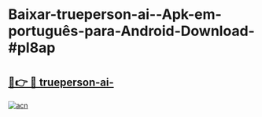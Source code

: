 # Baixar-trueperson-ai--Apk-em-português​-para-Android-Download-#pl8ap

# <h2><a href="https://ainizakaria.my?title=trueperson-ai-&ref=24M">🔗👉 🔴 trueperson-ai-</a></h2>

[![acn](https://github.com/user-attachments/assets/0f9c940e-d8b0-45ae-aac7-cd30a18b3e1c)](https://ainizakaria.my?title=trueperson-ai-&ref=24M)

